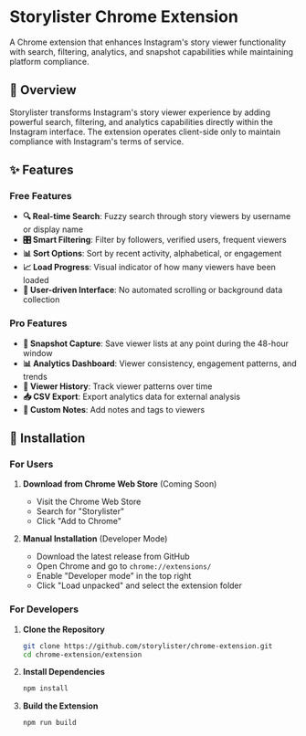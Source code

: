 # Storylister Chrome Extension

A Chrome extension that enhances Instagram's story viewer functionality with search, filtering, analytics, and snapshot capabilities while maintaining platform compliance.

## 🎯 Overview

Storylister transforms Instagram's story viewer experience by adding powerful search, filtering, and analytics capabilities directly within the Instagram interface. The extension operates client-side only to maintain compliance with Instagram's terms of service.

## ✨ Features

### Free Features
- **🔍 Real-time Search**: Fuzzy search through story viewers by username or display name
- **🎛️ Smart Filtering**: Filter by followers, verified users, frequent viewers
- **📊 Sort Options**: Sort by recent activity, alphabetical, or engagement
- **📈 Load Progress**: Visual indicator of how many viewers have been loaded
- **👤 User-driven Interface**: No automated scrolling or background data collection

### Pro Features
- **📸 Snapshot Capture**: Save viewer lists at any point during the 48-hour window
- **📊 Analytics Dashboard**: Viewer consistency, engagement patterns, and trends
- **📜 Viewer History**: Track viewer patterns over time
- **📥 CSV Export**: Export analytics data for external analysis
- **📝 Custom Notes**: Add notes and tags to viewers

## 🚀 Installation

### For Users

1. **Download from Chrome Web Store** (Coming Soon)
   - Visit the Chrome Web Store
   - Search for "Storylister"
   - Click "Add to Chrome"

2. **Manual Installation** (Developer Mode)
   - Download the latest release from GitHub
   - Open Chrome and go to `chrome://extensions/`
   - Enable "Developer mode" in the top right
   - Click "Load unpacked" and select the extension folder

### For Developers

1. **Clone the Repository**
   ```bash
   git clone https://github.com/storylister/chrome-extension.git
   cd chrome-extension/extension
   ```

2. **Install Dependencies**
   ```bash
   npm install
   ```

3. **Build the Extension**
   ```bash
   npm run build
   